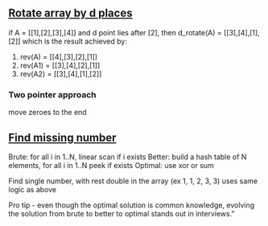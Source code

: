 ## [Rotate array by d places](https://github.com/DrNayak2306/DSA/blob/main/d_rotate.cpp)  
if A = [[1],[2],[3],[4]] and d point lies after [2],
then d_rotate(A) = [[3],[4],[1],[2]] which is the result achieved by:
1. rev(A) = [[4],[3],[2],[1]]
2. rev(A1) = [[3],[4],[2],[1]]
3. rev(A2) = [[3],[4],[1],[2]]

### Two pointer approach  
move zeroes to the end

## [Find missing number](https://github.com/DrNayak2306/DSA/blob/main/sediment_zeroes.cpp)
Brute: for all i in 1..N, linear scan if i exists
Better: build a hash table of N elements, for all i in 1..N peek if exists
Optimal: use xor or sum

Find single number, with rest double in the array (ex 1, 1, 2, 3, 3)
uses same logic as above

Pro tip - even though the optimal solution is common knowledge, evolving the solution from brute to better to optimal stands out in interviews."